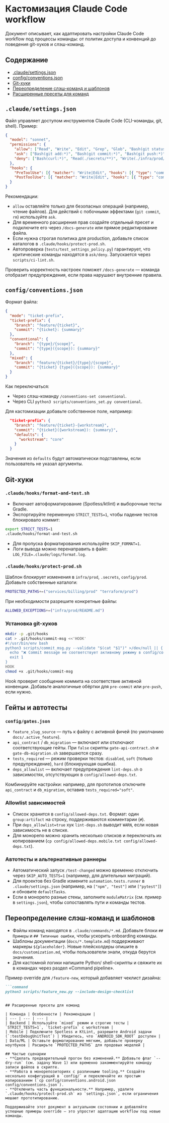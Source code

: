 # Кастомизация Claude Code workflow

Документ описывает, как адаптировать настройки Claude Code workflow под процессы команды: от политик доступа и конвенций до поведения git-хуков и слэш-команд.

## Содержание
- [.claude/settings.json](#.claudesettingsjson)
- [config/conventions.json](#configconventionsjson)
- [Git-хуки](#git-хуки)
- [Переопределение слэш-команд и шаблонов](#переопределение-слэш-команд-и-шаблонов)
- [Расширенные пресеты для команд](#расширенные-пресеты-для-команд)

## `.claude/settings.json`

Файл управляет доступом инструментов Claude Code (CLI-команды, git, shell). Пример:

```json
{
  "model": "sonnet",
  "permissions": {
    "allow": ["Read", "Write", "Edit", "Grep", "Glob", "Bash(git status:*)", "..."],
    "ask": ["Bash(git add:*)", "Bash(git commit:*)", "Bash(git push:*)"],
    "deny": ["Bash(curl:*)", "Read(./secrets/**)", "Write(./infra/prod/**)"]
  },
  "hooks": {
    "PreToolUse": [{ "matcher": "Write|Edit", "hooks": [{ "type": "command", "command": "\"$CLAUDE_PROJECT_DIR\"/.claude/hooks/protect-prod.sh" }] }],
    "PostToolUse": [{ "matcher": "Write|Edit", "hooks": [{ "type": "command", "command": "\"$CLAUDE_PROJECT_DIR\"/.claude/hooks/format-and-test.sh" }] }]
  }
}
```

Рекомендации:
- `allow` оставляйте только для безопасных операций (например, чтение файлов). Для действий с побочными эффектами (`git commit`, `rm`) используйте `ask`.
- Для временного расширения прав создайте отдельный пресет и подключите его через `/docs-generate` или прямое редактирование файла.
- Если нужна строгая политика для production, добавьте список каталогов в `.claude/hooks/protect-prod.sh`.
- Автопроверка (`tests/test_settings_policy.py`) гарантирует, что критические команды находятся в `ask/deny`. Запускается через `scripts/ci-lint.sh`.

Проверить корректность настроек поможет `/docs-generate` — команда отобразит предупреждения, если права нарушают внутренние правила.

## `config/conventions.json`

Формат файла:

```json
{
  "mode": "ticket-prefix",
  "ticket-prefix": {
    "branch": "feature/{ticket}",
    "commit": "{ticket}: {summary}"
  },
  "conventional": {
    "branch": "{type}/{scope}",
    "commit": "{type}({scope}): {summary}"
  },
  "mixed": {
    "branch": "feature/{ticket}/{type}/{scope}",
    "commit": "{ticket} {type}({scope}): {summary}"
  }
}
```

Как переключаться:
- Через слэш-команду `/conventions-set conventional`.
- Через CLI `python3 scripts/conventions_set.py conventional`.

Для кастомизации добавьте собственное поле, например:

```json
  "ticket-prefix": {
    "branch": "feature/{ticket}-{workstream}",
    "commit": "{ticket}({workstream}): {summary}",
    "defaults": {
      "workstream": "core"
    }
  }
```

Значения из `defaults` будут автоматически подставлены, если пользователь не указал аргументы.

## Git-хуки

### `.claude/hooks/format-and-test.sh`

- Включает автоформатирование (Spotless/ktlint) и выборочные тесты Gradle.
- Экспортируйте переменную `STRICT_TESTS=1`, чтобы падение тестов блокировало коммит:

```bash
export STRICT_TESTS=1
.claude/hooks/format-and-test.sh
```

- Для пропуска форматирования используйте `SKIP_FORMAT=1`.
- Логи вывода можно перенаправить в файл: `LOG_FILE=.claude/logs/format.log`.

### `.claude/hooks/protect-prod.sh`

Шаблон блокирует изменения в `infra/prod`, `.secrets`, `config/prod`. Добавьте собственные каталоги:

```bash
PROTECTED_PATHS+=("services/billing/prod" "terraform/prod")
```

При необходимости разрешите конкретные файлы:

```bash
ALLOWED_EXCEPTIONS+=("infra/prod/README.md")
```

### Установка git-хуков

```bash
mkdir -p .git/hooks
cat > .git/hooks/commit-msg <<'HOOK'
#!/usr/bin/env bash
python3 scripts/commit_msg.py --validate "$(cat "$1")" >/dev/null || {
  echo "❌ Commit message не соответствует активному режиму в config/conventions.json" 1>&2
  exit 1
}
HOOK
chmod +x .git/hooks/commit-msg
```

Hook проверит сообщение коммита на соответствие активной конвенции. Добавьте аналогичные обёртки для `pre-commit` или `pre-push`, если нужно.

## Гейты и автотесты

### `config/gates.json`
- `feature_slug_source` — путь к файлу с активной фичей (по умолчанию `docs/.active_feature`).
- `api_contract` / `db_migration` — включают или отключают соответствующие гейты. При `false` скрипты `gate-api-contract.sh` и `gate-db-migration.sh` завершаются сразу.
- `tests_required` — режим проверки тестов: `disabled`, `soft` (только предупреждение), `hard` (блокирующая ошибка).
- `deps_allowlist` — включает предупреждения `lint-deps.sh` о зависимостях, отсутствующих в `config/allowed-deps.txt`.

Комбинируйте настройки: например, для прототипов отключите `api_contract` и `db_migration`, оставив `tests_required="soft"`.

### Allowlist зависимостей
- Список хранится в `config/allowed-deps.txt`. Формат: один `group:artifact` на строку, поддерживаются комментарии (`#`).
- При `deps_allowlist=true` хук `lint-deps.sh` выводит `WARN`, если новая зависимость не в списке.
- Для монорепо можно хранить несколько списков и переключать их копированием (`cp config/allowed-deps.mobile.txt config/allowed-deps.txt`).

### Автотесты и альтернативные раннеры
- Автоматический запуск `/test-changed` можно временно отключить через `SKIP_AUTO_TESTS=1` (например, для длительных миграций).
- Для проектов без Gradle измените `automation.tests.runner` в `.claude/settings.json` (например, на `["npm", "test"]` или `["pytest"]`) и обновите `defaultTasks`.
- Если в монорепо разные стекы, заполните `moduleMatrix` (см. пример в `settings.json`), чтобы сопоставлять пути и команды тестов.

## Переопределение слэш-команд и шаблонов

- Файлы команд находятся в `.claude/commands/*.md`. Добавьте блоки `## Примеры` и `## Типичные ошибки`, чтобы ускорить onboarding команды.
- Шаблоны документации (`docs/*.template.md`) поддерживают маркеры `${placeholder}`. Новые плейсхолдеры опишите в `docs/customization.md`, чтобы пользователи знали, откуда берутся значения.
- Для кастомной логики напишите Python/ shell-скрипты и свяжите их в командах через раздел «Command pipeline».

Пример override для `/feature-new`, который добавляет чеклист дизайна:

```markdown
```command
python3 scripts/feature_new.py --include-design-checklist
```
```

## Расширенные пресеты для команд

| Команда | Особенности | Рекомендации |
| --- | --- | --- |
| Backend | Используйте `mixed` режим и строгие тесты | `STRICT_TESTS=1`, `ticket-prefix` с workstream |
| Mobile | Подключите Spotless и KtLint, разрешите Android задачи (`:testDebugUnitTest`) | Убедитесь, что `ANDROID_SDK_ROOT` доступен |
| Data/ML | Оставьте форматирование мягким, добавьте проверку ноутбуков | Расширьте `PROTECTED_PATHS` для продовых моделей |

## Частые сценарии
- **Сделать предварительный прогон без изменений.** Добавьте флаг `--dry-run` (см. задачу Wave 1) или временно закомментируйте команду записи файлов в скрипте.
- **Работа в монорепозиториях с различными tooling.** Создайте несколько конфигураций в `config/` и переключайте их простым копированием (`cp config/conventions.android.json config/conventions.json`).
- **Отключить часть функциональности.** Например, удалите `.claude/hooks/protect-prod.sh` из `settings.json`, если ограничения мешают прототипированию.

Поддерживайте этот документ в актуальном состоянии и добавляйте успешные примеры override — это упростит адаптацию workflow под новые команды.
